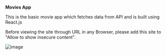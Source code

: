 <b>Movies App</b>

This is the basic movie app which fetches data from API and is built using React.js

Before viewing the site through URL in any Browser, please add this site to "Allow to show insecure content".

![image](https://github.com/nandita27iitp/movies-app/assets/94813932/81066a38-e05a-48b4-a6a8-e2e95558669a)

